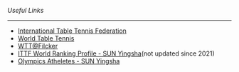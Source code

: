 _Useful Links_

---
- [International Table Tennis Federation](https://ittf.com)
- [World Table Tennis](https://worldtabletennis.com/)
- [WTT@Filcker](https://www.flickr.com/photos/wttglobal/)
- [ITTF World Ranking Profile - SUN Yingsha](https://ranking.ittf.com/#/players/profile/131163/stats)(not updated since 2021)
- [Olympics Atheletes - SUN Yingsha](https://olympics.com/en/athletes/yingsha-sun)
